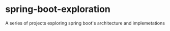 # spring-boot-exploration
A series of projects exploring spring boot's architecture and implemetations

